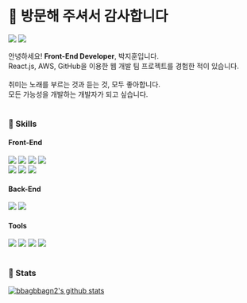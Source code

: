 # 📣 방문해 주셔서 감사합니다
<p>
  <a href="mailto:pyoungh137@gmail.com" target="_blank"><img src="https://img.shields.io/badge/pyoungh137@gmail.com-EA4335?style=flat-square&logo=Gmail&logoColor=white"/></a>
  <a href="mailto:pyoungh999@naver.com" target="_blank"><img src="https://img.shields.io/badge/pyoungh999@naver.com-03C75A?style=flat-square&logo=Naver&logoColor=white"/></a>
</p>

<p>
  안녕하세요! <b>Front-End Developer</b>, 박지훈입니다.<br/>
  React.js, AWS, GitHub을 이용한 웹 개발 팀 프로젝트를 경험한 적이 있습니다.<br/><br/>
  취미는 노래를 부르는 것과 듣는 것, 모두 좋아합니다.<br/>
  모든 가능성을 개발하는 개발자가 되고 싶습니다.<br/><br/>
</p>

### 💪 Skills

#### Front-End
<p>
  <img src="https://img.shields.io/badge/HTML5-E34F26?style=flat-square&logo=HTML5&logoColor=white"/>
  <img src="https://img.shields.io/badge/CSS3-1572B6?style=flat-square&logo=CSS3&logoColor=white"/>
  <img src="https://img.shields.io/badge/JavaScript-F7DF1E?style=flat-square&logo=JavaScript&logoColor=black"/>
  <img src="https://img.shields.io/badge/TypeScript-1976D2?style=flat-square&logo=TypeScript&logoColor=white"/>
  <br/>
  <img src="https://img.shields.io/badge/React-61DAFB?style=flat-square&logo=React&logoColor=black"/>
  <img src="https://img.shields.io/badge/Next.js-000000?style=flat-square&logo=Next.js&logoColor=white"/>
  <img src="https://img.shields.io/badge/styled components-DB7093?style=flat-square&logo=styledcomponents&logoColor=white"/>
</p>

#### Back-End
<p>
  <img src="https://img.shields.io/badge/Node.js-3C873A?style=flat-square&logo=Node.js&logoColor=white"/>
  <img src="https://img.shields.io/badge/Express-000000?style=flat-square&logo=Express&logoColor=white"/>
</p>

#### Tools
<p>
  <img src="https://img.shields.io/badge/MySQL-00758F?style=flat-square&logo=MySQL&logoColor=white"/>
  <img src="https://img.shields.io/badge/Prisma-2D3748?style=flat-square&logo=Prisma&logoColor=white"/>
  <img src="https://img.shields.io/badge/Git-F05032?style=flat-square&logo=Git&logoColor=white"/>
  <img src="https://img.shields.io/badge/Notion-000000?style=flat-square&logo=Notion&logoColor=white"/><br/><br/>
</p>

### 💎 Stats
[![bbagbbagn2's github stats](https://github-readme-stats.vercel.app/api/top-langs/?username=bbagbbagn2&show_icons=true&hide_border=true&title_color=004386&icon_color=004386&layout=compact)](https://github.com/bbagbbagn2)
